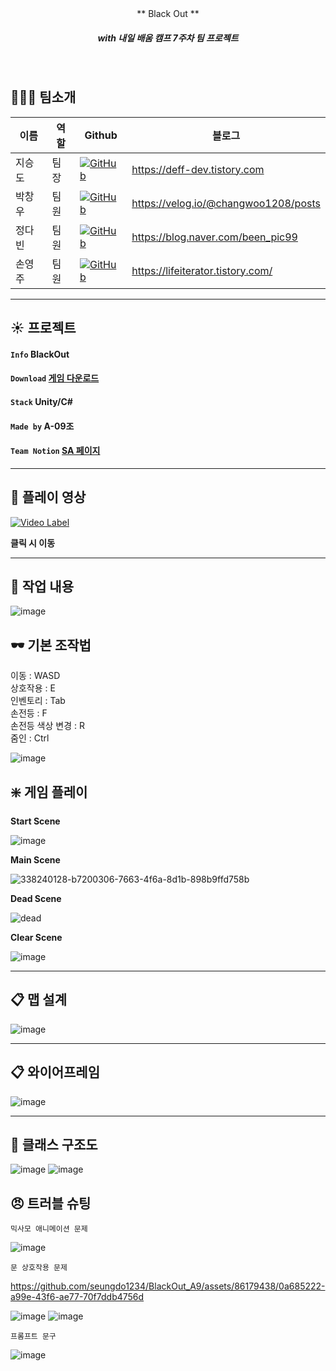
<br/>
<br/>

<p align="center"> ** Black Out **  </p>

##### <p align="center"> <b> _with 내일 배움 캠프 7주차 팀 프로젝트_ </b>


<br/>

## 👨‍👨‍👦 팀소개
| 이름  | 역할  |Github|블로그|
|-----|-----|---|---|
| 지승도 | 팀장  |<a href="https://github.com/seungdo1234">![GitHub](https://img.shields.io/badge/github-%23121011.svg?style=for-the-badge&logo=github&logoColor=white)</a>|https://deff-dev.tistory.com
| 박창우 | 팀원 |<a href="https://github.com">![GitHub](https://img.shields.io/badge/github-%23121011.svg?style=for-the-badge&logo=github&logoColor=white)</a>|https://velog.io/@changwoo1208/posts
| 정다빈 | 팀원|<a href="https://github.com">![GitHub](https://img.shields.io/badge/github-%23121011.svg?style=for-the-badge&logo=github&logoColor=white)</a>|https://blog.naver.com/been_pic99
| 손영주| 팀원|<a href="https://github.com">![GitHub](https://img.shields.io/badge/github-%23121011.svg?style=for-the-badge&logo=github&logoColor=white)</a>|https://lifeiterator.tistory.com/
---

## :sunny: 프로젝트  

#### `Info` **BlackOut**

#### `Download` [게임 다운로드](https://drive.google.com/file/d/1A4yRYDqR4Q6GsHZ7JCgyqYayZ_7PC14E/view?usp=sharing)

#### `Stack` **Unity/C#**   

#### `Made by` **A-09조** 
 
####  `Team Notion`   [SA 페이지](https://www.notion.so/teamsparta/30db222e48df428d94eee7ecab949a18)


---
## :movie_camera: 플레이 영상
[![Video Label](http://img.youtube.com/vi/IMa_amqEon8/0.jpg)](https://youtu.be/IMa_amqEon8) 

**클릭 시 이동**

---

## :page_with_curl: 작업 내용

![image](https://github.com/seungdo1234/BlackOut/assets/74403510/84ef06ce-1d8b-429e-b0b8-11872a25fa35)


## 🕶 기본 조작법
이동 : WASD  
상호작용 : E  
인벤토리 : Tab  
손전등 : F  
손전등 색상 변경 : R  
줌인 : Ctrl  
  
![image](https://github.com/ckd0dn/BlackOut/assets/74403510/c4bc5454-e671-4aa9-a8c7-ffeb2fabe4de)

## ❇️ 게임 플레이

**Start Scene**  
  
![image](https://github.com/ckd0dn/BlackOut/assets/74403510/49621116-b9eb-4a96-803f-ceb400fb587c)
  
**Main Scene**  
  
![338240128-b7200306-7663-4f6a-8d1b-898b9ffd758b](https://github.com/ckd0dn/BlackOut/assets/74403510/36eec6ec-2fa0-497d-affe-e68980b3b674)
  
**Dead Scene**  
  
![dead](https://github.com/ckd0dn/BlackOut/assets/74403510/bea309ff-dbcf-4da1-b537-433eb2ec852b)

**Clear Scene**  
  
![image](https://github.com/ckd0dn/BlackOut/assets/74403510/483efa05-c5ad-4303-bcd7-acd98ea9b48d)

---

## 📋 맵 설계

![image](https://github.com/seungdo1234/BlackOut_A9/assets/86179438/241c80ef-b757-4e8e-be71-e0f81a87fb56)

---

## 📋 와이어프레임

![image](https://github.com/seungdo1234/BlackOut_A9/assets/86179438/d3f56588-9616-4305-87f7-51231a666abc)

---

## 📝 클래스 구조도

![image](https://github.com/seungdo1234/BlackOut_A9/assets/86179438/d8fe205b-5756-4a57-94c8-563dacf64e01)
![image](https://github.com/seungdo1234/BlackOut_A9/assets/86179438/c2db63a6-8c68-435d-b0fa-861adda399e8)

## 😠 트러블 슈팅

`믹사모 애니메이션 문제`

![image](https://github.com/seungdo1234/BlackOut_A9/assets/86179438/379c4b37-e787-44c6-a917-c690b495ce44)

`문 상호작용 문제`

https://github.com/seungdo1234/BlackOut_A9/assets/86179438/0a685222-a99e-43f6-ae77-70f7ddb4756d

![image](https://github.com/seungdo1234/BlackOut_A9/assets/86179438/0f683988-9874-4303-bc68-99d1f200b7d0)
![image](https://github.com/seungdo1234/BlackOut_A9/assets/86179438/37f0d7d3-f414-4e9c-bfd1-0eac0d90a226)

`프롬프트 문구`

![image](https://github.com/seungdo1234/BlackOut_A9/assets/86179438/c64a9e36-a294-4f56-966d-308eb10a8eac)



